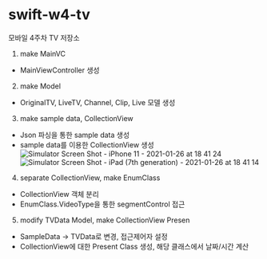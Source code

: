 # swift-w4-tv
모바일 4주차 TV 저장소


1. make MainVC
- MainViewController 생성


2. make Model
- OriginalTV, LiveTV, Channel, Clip, Live 모델 생성


3. make sample data, CollectionView
- Json 파싱을 통한 sample data 생성
- sample data를 이용한 CollectionView 생성
![Simulator Screen Shot - iPhone 11 - 2021-01-26 at 18 41 24](https://user-images.githubusercontent.com/28801805/105828963-1c412100-6007-11eb-9a66-73566e156b1b.png)
![Simulator Screen Shot - iPad (7th generation) - 2021-01-26 at 18 41 14](https://user-images.githubusercontent.com/28801805/105828967-1d724e00-6007-11eb-9e00-cd435a1a8f2b.png)


4. separate CollectionView, make EnumClass
- CollectionView 객체 분리
- EnumClass.VideoType을 통한 segmentControl 접근


5. modify TVData Model, make CollectionView Presen
- SampleData -> TVData로 변경, 접근제어자 설정
- CollectionView에 대한 Present Class 생성, 해당 클래스에서 날짜/시간 계산
